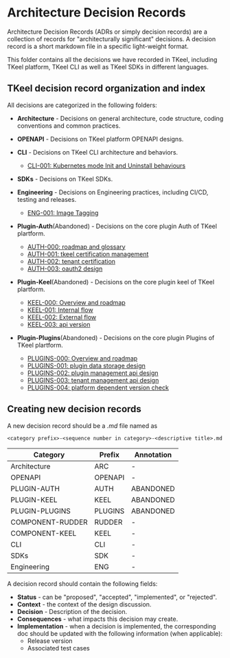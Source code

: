 # Architecture Decision Records

Architecture Decision Records (ADRs or simply decision records) are a collection of records for "architecturally significant" decisions. A decision record is a short markdown file in a specific light-weight format.

This folder contains all the decisions we have recorded in TKeel, including TKeel platform, TKeel CLI as well as TKeel SDKs in different languages.

## TKeel decision record organization and index

All decisions are categorized in the following folders:

* **Architecture** - Decisions on general architecture, code structure, coding conventions and common practices.

  
* **OPENAPI** - Decisions on TKeel platform OPENAPI designs.


* **CLI** - Decisions on TKeel CLI architecture and behaviors.

  - [CLI-001: Kubernetes mode Init and Uninstall behaviours](./cli/CLI-001-k8s-init-and-uninstall-behaviors.md)

* **SDKs** - Decisions on TKeel SDKs.


* **Engineering** - Decisions on Engineering practices, including CI/CD, testing and releases.

  - [ENG-001: Image Tagging](./engineering/ENG-001-tagging.md)

* **Plugin-Auth**(Abandoned) - Decisions on the core plugin Auth of TKeel plartform.

  - [AUTH-000: roadmap and glossary](./plugin-auth/AUTH-000-overview-and-roadmap.md)
  - [AUTH-001: tkeel certification management](./plugin-auth/AUTH-001-tkeel-certification-management.md)
  - [AUTH-002: tenant certification](./plugin-auth/AUTH-002-tenant-certification.md)
  - [AUTH-003: oauth2 design](./plugin-auth/AUTH-003-oauth2-design.md)

* **Plugin-Keel**(Abandoned) - Decisions on the core plugin keel of TKeel plartform.

  - [KEEL-000: Overview and roadmap](./plugin-keel/KEEL-000-overview-and-roadmap.md)
  - [KEEL-001: Internal flow](./plugin-keel/KEEL-001-internal-flow.md)
  - [KEEL-002: External flow](./plugin-keel/KEEL-002-external-flow.md)
  - [KEEL-003: api version](./plugin-keel/KEEL-003-api-version.md)

* **Plugin-Plugins**(Abandoned) - Decisions on the core plugin Plugins of TKeel plartform.

  - [PLUGINS-000: Overview and roadmap](./plugin-plugins/PLUGINS-000-overview-and-roadmap.md)
  - [PLUGINS-001: plugin data storage design](./plugin-plugins/PLUGINS-001-plugin-data-storage-design.md)
  - [PLUGINS-002: plugin management api design](./plugin-plugins/PLUGINS-002-plugin-management-api-design.md)
  - [PLUGINS-003: tenant management api design](./plugin-plugins/PLUGINS-003-tenant-management-api-design.md)
  - [PLUGINS-004: platform dependent version check](./plugin-plugins/PLUGINS-004-platform-dependent-version-check.md)


## Creating new decision records

A new decision record should be a _.md_ file named as 
```
<category prefix>-<sequence number in category>-<descriptive title>.md
```
|Category|Prefix|Annotation|
|----|----|----|
|Architecture|ARC|-|
|OPENAPI|OPENAPI|-|
|PLUGIN-AUTH|AUTH|ABANDONED|
|PLUGIN-KEEL|KEEL|ABANDONED|
|PLUGIN-PLUGINS|PLUGINS|ABANDONED|
|COMPONENT-RUDDER|RUDDER|-|
|COMPONENT-KEEL|KEEL|-|
|CLI|CLI|-|
|SDKs|SDK|-|
|Engineering|ENG|-|

A decision record should contain the following fields:

* **Status** - can be "proposed", "accepted", "implemented", or "rejected".
* **Context** - the context of the design discussion.
* **Decision** - Description of the decision.
* **Consequences** - what impacts this decision may create.
* **Implementation** - when a decision is implemented, the corresponding doc should be updated with the following information (when applicable):
  * Release version
  * Associated test cases

